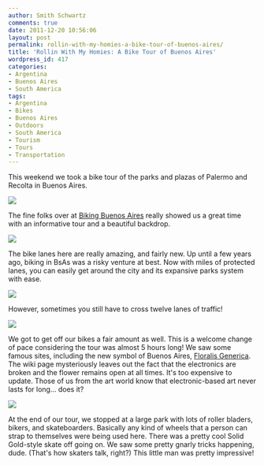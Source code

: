 ```yaml
---
author: Smith Schwartz
comments: true
date: 2011-12-20 10:56:06
layout: post
permalink: rollin-with-my-homies-a-bike-tour-of-buenos-aires/
title: 'Rollin With My Homies: A Bike Tour of Buenos Aires'
wordpress_id: 417
categories:
- Argentina
- Buenos Aires
- South America
tags:
- Argentina
- Bikes
- Buenos Aires
- Outdoors
- South America
- Tourism
- Tours
- Transportation
---
```


This weekend we took a bike tour of the parks and plazas of Palermo and Recolta in Buenos Aires.

![](http://schwartzography.com/wp-content/uploads/2011/12/IMG_5451.jpg)

The fine folks over at [Biking Buenos Aires](http://www.bikingbuenosaires.com/) really showed us a great time with an informative tour and a beautiful backdrop.

![](http://schwartzography.com/wp-content/uploads/2011/12/IMG_5498.jpg)

The bike lanes here are really amazing, and fairly new. Up until a few years ago, biking in BsAs was a risky venture at best. Now with miles of protected lanes, you can easily get around the city and its expansive parks system with ease.

![](http://schwartzography.com/wp-content/uploads/2011/12/IMG_5458.jpg)

However, sometimes you still have to cross twelve lanes of traffic!

![](http://schwartzography.com/wp-content/uploads/2011/12/IMG_5490.jpg)

We got to get off our bikes a fair amount as well. This is a welcome change of pace considering the tour was almost 5 hours long! We saw some famous sites, including the new symbol of Buenos Aires, [Floralis Generica](http://en.wikipedia.org/wiki/Floralis_Gen%C3%A9rica). The wiki page mysteriously leaves out the fact that the electronics are broken and the flower remains open at all times. It's too expensive to update. Those of us from the art world know that electronic-based art never lasts for long... does it?

![](http://schwartzography.com/wp-content/uploads/2011/12/IMG_55101.jpg)

At the end of our tour, we stopped at a large park with lots of roller bladers, bikers, and skateboarders. Basically any kind of wheels that a person can strap to themselves were being used here. There was a pretty cool Solid Gold-style skate off going on. We saw some pretty gnarly tricks happening, dude. (That's how skaters talk, right?) This little man was pretty impressive!




